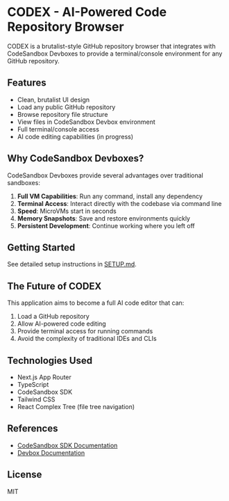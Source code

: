 # CODEX - AI-Powered Code Repository Browser

CODEX is a brutalist-style GitHub repository browser that integrates with CodeSandbox Devboxes to provide a terminal/console environment for any GitHub repository.

## Features

- Clean, brutalist UI design
- Load any public GitHub repository
- Browse repository file structure
- View files in CodeSandbox Devbox environment
- Full terminal/console access
- AI code editing capabilities (in progress)

## Why CodeSandbox Devboxes?

CodeSandbox Devboxes provide several advantages over traditional sandboxes:

1. **Full VM Capabilities**: Run any command, install any dependency
2. **Terminal Access**: Interact directly with the codebase via command line
3. **Speed**: MicroVMs start in seconds
4. **Memory Snapshots**: Save and restore environments quickly
5. **Persistent Development**: Continue working where you left off

## Getting Started

See detailed setup instructions in [SETUP.md](./SETUP.md).

## The Future of CODEX

This application aims to become a full AI code editor that can:

1. Load a GitHub repository
2. Allow AI-powered code editing
3. Provide terminal access for running commands
4. Avoid the complexity of traditional IDEs and CLIs

## Technologies Used

- Next.js App Router
- TypeScript
- CodeSandbox SDK
- Tailwind CSS
- React Complex Tree (file tree navigation)

## References

- [CodeSandbox SDK Documentation](https://codesandbox.io/docs/sdk)
- [Devbox Documentation](https://github.com/jetify-com/devbox)

## License

MIT
